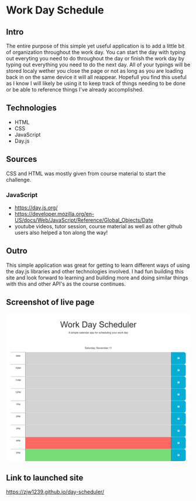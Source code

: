 # Work Day Schedule

## Intro

The entire purpose of this simple yet useful application is to add a little bit of organization throughout the work day. You can start the day with typing out everyting you need to do throughout the day or finish the work day by typing out everything you need to do the next day. All of your typings will be stored localy wether you close the page or not as long as you are loading back in on the same device it will all reappear. Hopefull you find this useful as I know I will likely be using it to keep track of things needing to be done or be able to reference things I've already accomplished.

## Technologies

- HTML
- CSS
- JavaScript
- Day.js

## Sources

CSS and HTML was mostly given from course material to start the challenge.

### JavaScript

- https://day.js.org/
- https://developer.mozilla.org/en-US/docs/Web/JavaScript/Reference/Global_Objects/Date
- youtube videos, tutor session, course material as well as other github users also helped a ton along the way!

## Outro

This simple application was great for getting to learn different ways of using the day.js libraries and other technologies involved. I had fun building this site and look forward to learning and building more and doing similar things with this and other API's as the course continues.

## Screenshot of live page

![Alt text](screencapture-zjw1239-github-io-day-scheduler-2023-11-11-16_17_21.png)

## Link to launched site

https://zjw1239.github.io/day-scheduler/
